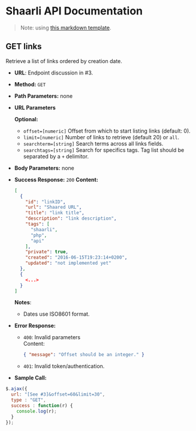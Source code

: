 # Shaarli API Documentation

> Note: using [this markdown template](https://gist.github.com/iros/3426278).

## **GET links**

Retrieve a list of links ordered by creation date.

* **URL**: Endpoint discussion in #3.
* **Method:** `GET`
* **Path Parameters:** none
* **URL Parameters**

   **Optional:**
 
    * `offset=[numeric]`
      Offset from which to start listing links (default: 0).
    * `limit=[numeric]`
      Number of links to retrieve (default 20) or `all`.
    * `searchterm=[string]`
      Search terms across all links fields.
    * `searchtags=[string]`
      Search for specifics tags. Tag list should be separated by a `+` delimitor.
* **Body Parameters:** none

* **Success Response:** `200`
  **Content:** 
    ```json
    [
      { 
        "id": "linkID",
        "url": "Shaared URL",
        "title": "link title",
        "description": "link description",
        "tags": [
          "shaarli",
          "php",
          "api"
        ],
        "private": true,
        "created": "2016-06-15T19:23:14+0200",
        "updated": "not implemented yet"
      },
      {
        <...>
      }
    ]
    ```
  **Notes**: 
    * Dates use ISO8601 format.
 
* **Error Response:**
  - `400`: Invalid parameters  
    Content:
    ```json
    { "message": "Offset should be an integer." }
    ```
  - `401`: Invalid token/authentication.

* **Sample Call:**

```javascript
$.ajax({
  url: "[See #3]&offset=60&limit=30",
  type : "GET",
  success : function(r) {
    console.log(r);
  }
});
```
